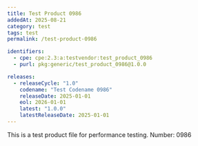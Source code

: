 ```yaml
---
title: Test Product 0986
addedAt: 2025-08-21
category: test
tags: test
permalink: /test-product-0986

identifiers:
  - cpe: cpe:2.3:a:testvendor:test_product_0986
  - purl: pkg:generic/test_product_0986@1.0.0

releases:
  - releaseCycle: "1.0"
    codename: "Test Codename 0986"
    releaseDate: 2025-01-01
    eol: 2026-01-01
    latest: "1.0.0"
    latestReleaseDate: 2025-01-01
---
```


This is a test product file for performance testing. Number: 0986

